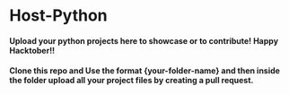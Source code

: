 # Host-Python
<h4>Upload your python projects here to showcase or to contribute! Happy Hacktober!!

<h4>Clone this repo and Use the format {your-folder-name} and then inside the folder upload all your project files
by creating a pull request.
